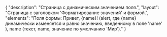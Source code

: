 {
"description": "Страница с динамическим значением поля.",
"layout": "Страница с заголовком 'Форматирование значений' и формой.",
"elements": "Поля формы: Привет, {name}! (alert, где {name} динамически изменяется и равно значению, введенному в поле 'name' ), name (текст, name, значение по умолчанию 'Мир')."
}